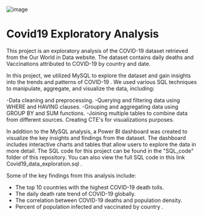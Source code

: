 
![image](https://user-images.githubusercontent.com/130168330/230705729-da0b72b1-8baa-4f58-8bc7-8bbb57944842.png)



# Covid19 Exploratory Analysis


This project is an exploratory analysis of the COVID-19  dataset retrieved from the Our World in Data website. The dataset contains daily deaths and Vaccinations attributed to COVID-19 by country and date.

In this project, we utilized MySQL to explore the dataset and gain insights into the trends and patterns of COVID-19 . We used various SQL techniques to manipulate, aggregate, and visualize the data, including:

-Data cleaning and preprocessing.
-Querying and filtering data using WHERE and HAVING clauses.
-Grouping and aggregating data using GROUP BY and SUM functions.
-Joining multiple tables to combine data from different sources.
Creating CTE's for visualizations purposes.

In addition to the MySQL analysis, a Power BI dashboard was created to visualize the key insights and findings from the dataset. The dashboard includes interactive charts and tables that allow users to explore the data in more detail.
The SQL code for this project can be found in the "SQL_code" folder of this repository. You can also view the full SQL code in this link Covid19_data_exploration.sql .

Some of the key findings from this analysis include:
 - The top 10 countries with the highest COVID-19 death tolls.
 - The daily death rate trend of COVID-19 globally.
 - The correlation between COVID-19 deaths and population density.
 - Percent of population infected and vaccinated  by country .
